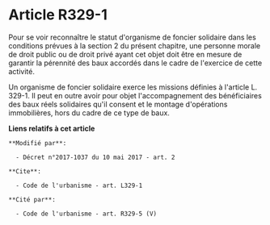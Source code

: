 # Article R329-1

Pour se voir reconnaître le statut d'organisme de foncier solidaire dans les conditions prévues à la section 2 du présent
chapitre, une personne morale de droit public ou de droit privé ayant cet objet doit être en mesure de garantir la pérennité
des baux accordés dans le cadre de l'exercice de cette activité.

Un organisme de foncier solidaire exerce les missions définies à l'article L. 329-1. Il peut en outre avoir pour objet
l'accompagnement des bénéficiaires des baux réels solidaires qu'il consent et le montage d'opérations immobilières, hors du
cadre de ce type de baux.

**Liens relatifs à cet article**

	**Modifié par**:

	  - Décret n°2017-1037 du 10 mai 2017 - art. 2

	**Cite**:

	  - Code de l'urbanisme - art. L329-1

	**Cité par**:

	  - Code de l'urbanisme - art. R329-5 (V)
